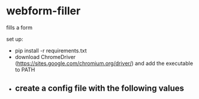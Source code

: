 # webform-filler

fills a form

set up:
- pip install -r requirements.txt
- download ChromeDriver (https://sites.google.com/chromium.org/driver/) and add the executable to PATH
- create a config file with the following values
  - 
